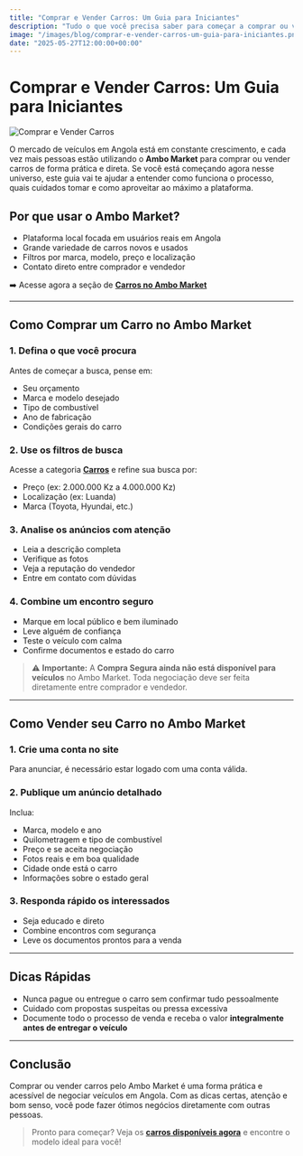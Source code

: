 ```yaml
---
title: "Comprar e Vender Carros: Um Guia para Iniciantes"
description: "Tudo o que você precisa saber para começar a comprar ou vender carros no Ambo Market com segurança e praticidade."
image: "/images/blog/comprar-e-vender-carros-um-guia-para-iniciantes.png"
date: "2025-05-27T12:00:00+00:00"
---
```


# Comprar e Vender Carros: Um Guia para Iniciantes

![Comprar e Vender Carros](/images/blog/comprar-e-vender-carros-um-guia-para-iniciantes.png)


O mercado de veículos em Angola está em constante crescimento, e cada vez mais pessoas estão utilizando o **Ambo Market** para comprar ou vender carros de forma prática e direta. Se você está começando agora nesse universo, este guia vai te ajudar a entender como funciona o processo, quais cuidados tomar e como aproveitar ao máximo a plataforma.

## Por que usar o Ambo Market?

- Plataforma local focada em usuários reais em Angola
- Grande variedade de carros novos e usados
- Filtros por marca, modelo, preço e localização
- Contato direto entre comprador e vendedor

➡️ Acesse agora a seção de [**Carros no Ambo Market**](https://ambo.market/all/vehicles/cars)

---

## Como Comprar um Carro no Ambo Market

### 1. Defina o que você procura

Antes de começar a busca, pense em:

- Seu orçamento
- Marca e modelo desejado
- Tipo de combustível
- Ano de fabricação
- Condições gerais do carro

### 2. Use os filtros de busca

Acesse a categoria [**Carros**](https://ambo.market/all/vehicles/cars) e refine sua busca por:

- Preço (ex: 2.000.000 Kz a 4.000.000 Kz)
- Localização (ex: Luanda)
- Marca (Toyota, Hyundai, etc.)

### 3. Analise os anúncios com atenção

- Leia a descrição completa
- Verifique as fotos
- Veja a reputação do vendedor
- Entre em contato com dúvidas

### 4. Combine um encontro seguro

- Marque em local público e bem iluminado
- Leve alguém de confiança
- Teste o veículo com calma
- Confirme documentos e estado do carro

> ⚠️ **Importante:** A **Compra Segura ainda não está disponível para veículos** no Ambo Market. Toda negociação deve ser feita diretamente entre comprador e vendedor.

---

## Como Vender seu Carro no Ambo Market

### 1. Crie uma conta no site

Para anunciar, é necessário estar logado com uma conta válida.

### 2. Publique um anúncio detalhado

Inclua:

- Marca, modelo e ano
- Quilometragem e tipo de combustível
- Preço e se aceita negociação
- Fotos reais e em boa qualidade
- Cidade onde está o carro
- Informações sobre o estado geral

### 3. Responda rápido os interessados

- Seja educado e direto
- Combine encontros com segurança
- Leve os documentos prontos para a venda

---

## Dicas Rápidas

- Nunca pague ou entregue o carro sem confirmar tudo pessoalmente
- Cuidado com propostas suspeitas ou pressa excessiva
- Documente todo o processo de venda e receba o valor **integralmente antes de entregar o veículo**

---

## Conclusão

Comprar ou vender carros pelo Ambo Market é uma forma prática e acessível de negociar veículos em Angola. Com as dicas certas, atenção e bom senso, você pode fazer ótimos negócios diretamente com outras pessoas.

> Pronto para começar? Veja os [**carros disponíveis agora**](https://ambo.market/all/vehicles/cars) e encontre o modelo ideal para você!
